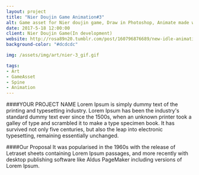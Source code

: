 ```yaml
---
layout: project
title: "Nier Doujin Game Animation#3"
alt: Game asset for Nier doujin game, Draw in Photoshop, Animate made with Spine
date: 2017-5-18 12:00:00
client: Nier Doujin Game(In development)
website: http://rosa89n20.tumblr.com/post/160796876689/new-idle-animation-i-like-this-kinda
background-color: "#dcdcdc"

img: /assets/img/art/nier-3_gif.gif

tags:
- Art
- GameAsset
- Spine
- Animation
---
```

####YOUR PROJECT NAME
Lorem Ipsum is simply dummy text of the printing and typesetting industry. Lorem Ipsum has been the industry's standard dummy text ever since the 1500s, when an unknown printer took a galley of type and scrambled it to make a type specimen book. It has survived not only five centuries, but also the leap into electronic typesetting, remaining essentially unchanged.

####Our Proposal
It was popularised in the 1960s with the release of Letraset sheets containing Lorem Ipsum passages, and more recently with desktop publishing software like Aldus PageMaker including versions of Lorem Ipsum.
